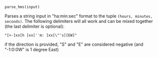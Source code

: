 ```
parse_hms(input)
```

Parses a string input in "ha:min:sec" format to the tuple `(hours, minutes, seconds)`. The following delimiters will all work and can be mixed together (the last delimiter is optional):

```
"[+-]xx[h ]xx['′m: ]xx[\"″s][EW]"
```

if the direction is provided, "S" and "E" are considered negative (and "-1:0:0W" is 1 degree East)
